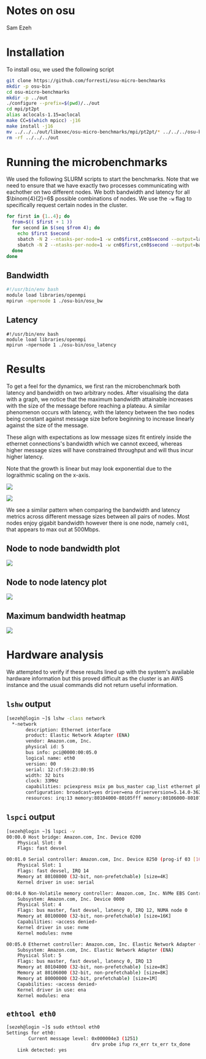  # Notes on osu
 Sam Ezeh

 # Installation
 To install osu, we used the following script
 ```bash
git clone https://github.com/forresti/osu-micro-benchmarks
mkdir -p osu-bin
cd osu-micro-benchmarks
mkdir -p ../out
./configure --prefix=$(pwd)/../out
cd mpi/pt2pt
alias aclocals-1.15=aclocal
make CC=$(which mpicc) -j16
make install -j16
mv ../../../out/libexec/osu-micro-benchmarks/mpi/pt2pt/* ../../../osu-bin
rm -rf ../../../out
```

# Running the microbenchmarks
We used the following SLURM scripts to start the benchmarks.
Note that we need to ensure that we have exactly two processes communicating with eachother on two different nodes.
We both bandwidth and latency for all $\binom{4}{2}=6$ possible combinations of nodes. We use the `-w` flag to specifically request certain nodes in the cluster.

```bash
for first in {1..4}; do
  from=$(( $first + 1 ))
  for second in $(seq $from 4); do
    echo $first $second
    sbatch -N 2 --ntasks-per-node=1 -w cn0$first,cn0$second --output=latency-$first-$second.out latency-script.sh
    sbatch -N 2 --ntasks-per-node=1 -w cn0$first,cn0$second --output=bandwidth-$first-$second.out bandwidth-script.sh
  done
done
```

## Bandwidth
```bash
#!/usr/bin/env bash
module load libraries/openmpi
mpirun -npernode 1 ./osu-bin/osu_bw
```

## Latency
```
#!/usr/bin/env bash
module load libraries/openmpi
mpirun -npernode 1 ./osu-bin/osu_latency
```

# Results
To get a feel for the dynamics, we first ran the microbenchmark both latency and bandwidth on two arbitrary nodes.
After visualising the data with a graph, we notice that the maximum bandwidth attainable increases with the size of the message before reaching a plateau. A similar phenomenon occurs with latency, with the latency between the two nodes being constant against message size before beginning to increase linearly against the size of the message.

These align with expectations as low message sizes fit entirely inside the ethernet connections's bandwidth which we cannot exceed, whereas higher message sizes will have constrained throughput and will thus incur higher latency.

Note that the growth is linear but may look exponential due to the lograithmic scaling on the x-axis.

![](images/arbitrary-bandwidth.png)


![](images/arbitrary-latency-log.png)

We see a similar pattern when comparing the bandwidth and latency metrics across different message sizes between all pairs of nodes. Most nodes enjoy gigabit bandwidth however there is one node, namely `cn01`, that appears to max out at 500Mbps.

## Node to node bandwidth plot
![](images/pt2pt-bandwidth.png)

## Node to node latency plot
![](images/pt2pt-latency.png)

## Maximum bandwidth heatmap
![](images/bandwidth-heatmap.png)


# Hardware analysis
We attempted to verify if these results lined up with the system's available hardware information but this proved difficult as the cluster is an AWS instance and the usual commands did not return useful information.

## `lshw` output
```bash
[sezeh@login ~]$ lshw -class network
  *-network                 
       description: Ethernet interface
       product: Elastic Network Adapter (ENA)
       vendor: Amazon.com, Inc.
       physical id: 5
       bus info: pci@0000:00:05.0
       logical name: eth0
       version: 00
       serial: 12:cf:59:23:80:95
       width: 32 bits
       clock: 33MHz
       capabilities: pciexpress msix pm bus_master cap_list ethernet physical
       configuration: broadcast=yes driver=ena driverversion=5.14.0-362.24.1.el9_3.0.1.aarch ip=172.31.92.121 latency=0 link=yes multicast=yes
       resources: irq:13 memory:80104000-80105fff memory:80106000-80107fff memory:80000000-800fffff
```

## `lspci` output
```bash
[sezeh@login ~]$ lspci -v
00:00.0 Host bridge: Amazon.com, Inc. Device 0200
	Physical Slot: 0
	Flags: fast devsel

00:01.0 Serial controller: Amazon.com, Inc. Device 8250 (prog-if 03 [16650])
	Physical Slot: 1
	Flags: fast devsel, IRQ 14
	Memory at 80108000 (32-bit, non-prefetchable) [size=4K]
	Kernel driver in use: serial

00:04.0 Non-Volatile memory controller: Amazon.com, Inc. NVMe EBS Controller (prog-if 02 [NVM Express])
	Subsystem: Amazon.com, Inc. Device 0000
	Physical Slot: 4
	Flags: bus master, fast devsel, latency 0, IRQ 12, NUMA node 0
	Memory at 80100000 (32-bit, non-prefetchable) [size=16K]
	Capabilities: <access denied>
	Kernel driver in use: nvme
	Kernel modules: nvme

00:05.0 Ethernet controller: Amazon.com, Inc. Elastic Network Adapter (ENA)
	Subsystem: Amazon.com, Inc. Elastic Network Adapter (ENA)
	Physical Slot: 5
	Flags: bus master, fast devsel, latency 0, IRQ 13
	Memory at 80104000 (32-bit, non-prefetchable) [size=8K]
	Memory at 80106000 (32-bit, non-prefetchable) [size=8K]
	Memory at 80000000 (32-bit, prefetchable) [size=1M]
	Capabilities: <access denied>
	Kernel driver in use: ena
	Kernel modules: ena
```

## `ethtool eth0`

```bash
[sezeh@login ~]$ sudo ethtool eth0
Settings for eth0:
        Current message level: 0x000004e3 (1251)
                               drv probe ifup rx_err tx_err tx_done
	Link detected: yes
```
